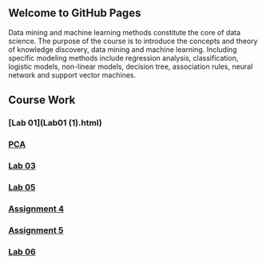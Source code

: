 ## Welcome to GitHub Pages

Data mining and machine learning methods constitute the core of data science. The purpose of the course is to introduce the concepts and theory of knowledge discovery, data mining and machine learning. Including specific modeling methods include regression analysis, classification, logistic models, non-linear models, decision tree, association rules, neural network and support vector machines.


## Course Work

### [Lab 01](Lab01 (1).html)
### [PCA](PCA.html)
### [Lab 03](Lab03.html)
### [Lab 05](Lab05.html)
### [Assignment 4](Assignment4.html)
### [Assignment 5](Assignment5.html)
### [Lab 06](Lab6.html)

